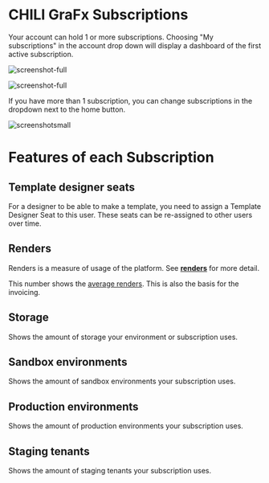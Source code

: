 # CHILI GraFx Subscriptions

Your account can hold 1 or more subscriptions. Choosing "My subscriptions" in the account drop down will display a dashboard of the first active subscription.

![screenshot-full](https://chilipublishdocs.imgix.net/CHILI_GraFx/mysubscription_summary.png)

![screenshot-full](https://chilipublishdocs.imgix.net/CHILI_GraFx/mysubscription_addons.png)

If you have more than 1 subscription, you can change subscriptions in the dropdown next to the home button.

![screenshotsmall](https://chilipublishdocs.imgix.net/CHILI_GraFx/myaccount4.png?w=830&q=80)

# Features of each Subscription

## Template designer seats

For a designer to be able to make a template, you need to assign a Template Designer Seat to this user. These seats can be re-assigned to other users over time.

## Renders

Renders is a measure of usage of the platform. See [**renders**](../renders/) for more detail.

This number shows the [average renders](../renders/#fair-use-policy). This is also the basis for the invoicing.

## Storage

Shows the amount of storage your environment or subscription uses.

## Sandbox environments

Shows the amount of sandbox environments your subscription uses.

## Production environments

Shows the amount of production environments your subscription uses.

## Staging tenants

Shows the amount of staging tenants your subscription uses.
